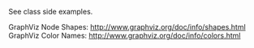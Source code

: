 See class side examples.

GraphViz Node Shapes: http://www.graphviz.org/doc/info/shapes.html
GraphViz Color Names: http://www.graphviz.org/doc/info/colors.html

 
